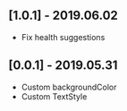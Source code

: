 ## [1.0.1] - 2019.06.02
* Fix health suggestions

## [0.0.1] - 2019.05.31

* Custom backgroundColor
* Custom TextStyle
